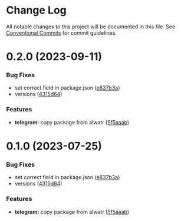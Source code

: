 # Change Log

All notable changes to this project will be documented in this file.
See [Conventional Commits](https://conventionalcommits.org) for commit guidelines.

# 0.2.0 (2023-09-11)

### Bug Fixes

- set correct field in package.json ([e837b3a](https://github.com/njfamirm/alwatr-community/commit/e837b3a6ac7a596f80ae6d2bc24f9aedc91f89ba))
- versions ([4315d64](https://github.com/njfamirm/alwatr-community/commit/4315d643a5cb99703b80bb1047358b152c7ad742))

### Features

- **telegram:** copy package from alwatr ([5f5aaab](https://github.com/njfamirm/alwatr-community/commit/5f5aaabc3eb0ea49b4a40d4aa63dc7847526b830))

# 0.1.0 (2023-07-25)

### Bug Fixes

- set correct field in package.json ([e837b3a](https://github.com/njfamirm/alwatr-community/commit/e837b3a6ac7a596f80ae6d2bc24f9aedc91f89ba))
- versions ([4315d64](https://github.com/njfamirm/alwatr-community/commit/4315d643a5cb99703b80bb1047358b152c7ad742))

### Features

- **telegram:** copy package from alwatr ([5f5aaab](https://github.com/njfamirm/alwatr-community/commit/5f5aaabc3eb0ea49b4a40d4aa63dc7847526b830))
